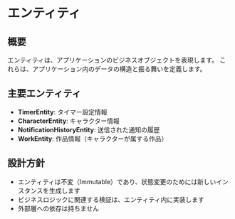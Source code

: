 # エンティティ

## 概要
エンティティは、アプリケーションのビジネスオブジェクトを表現します。
これらは、アプリケーション内のデータの構造と振る舞いを定義します。

## 主要エンティティ
- **TimerEntity**: タイマー設定情報
- **CharacterEntity**: キャラクター情報
- **NotificationHistoryEntity**: 送信された通知の履歴
- **WorkEntity**: 作品情報（キャラクターが属する作品）

## 設計方針
- エンティティは不変（Immutable）であり、状態変更のためには新しいインスタンスを生成します
- ビジネスロジックに関連する検証は、エンティティ内に実装します
- 外部層への依存は持ちません
